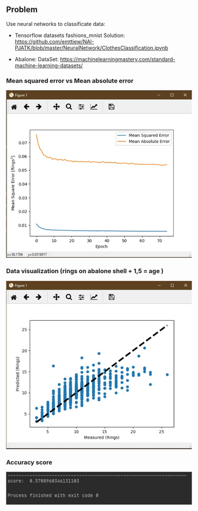 ## Problem
Use neural networks to classificate data:

- Tensorflow datasets fashions_mnist 
Solution: https://github.com/emttiew/NAI-PJATK/blob/master/NeuralNetwork/ClothesClassification.ipynb

- Abalone: 
DataSet: https://machinelearningmastery.com/standard-machine-learning-datasets/

### Mean squared error vs Mean absolute error
<img src="https://github.com/emttiew/NAI-PJATK/blob/master/NeuralNetwork/mse-vs-mae.jpg">

### Data visualization (rings on abalone shell + 1,5 = age )
<img src="https://github.com/emttiew/NAI-PJATK/blob/master/NeuralNetwork/visualization.jpg">

### Accuracy score
<img src="https://github.com/emttiew/NAI-PJATK/blob/master/NeuralNetwork/accuracy.jpg">
